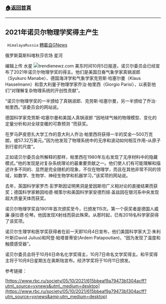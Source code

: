 ###  [:house:返回首頁](https://github.com/ourhimalayas/txt)
---


## 2021年诺贝尔物理学奖得主产生
` HimalayaRussia` [轉載自GNews](https://gnews.org/zh-hans/1575358/)

俄罗斯莫斯科喀秋莎农场 星河

编辑上传 水星
![](https://assets.gnews.org/wp-content/uploads/2021/10/N-2.jpg)trendienewz.com
美东时间10月5日报道，诺贝尔委员会已经宣布了2021年诺贝尔物理学奖的得主。他们是美国日裔气象学家真锅淑郎（Syukuro Manabe）、德国海洋学和气象学家克劳斯∙哈塞尔曼（Klaus Hasselmann）和意大利量子物理学家乔治∙帕里西（Giorgio Parisi），以表彰他们“对理解复杂物理系统的开创性贡献”。

“诺贝尔物理学奖的一半颁给了真锅淑郎、克劳斯·哈塞尔曼，另一半颁给了乔治·帕里西。”该委员会的网站说。

德国科学家克劳斯·哈塞尔曼和美国人真锅淑郎 “因地球气候的物理模型、变化的定量分析和对全球变暖的可靠预测 “而获奖。

在罗马萨皮恩扎大学工作的意大利人乔治·帕里西将获得一半的奖金—500万克朗，或57.32万美元。”因为他发现了物理系统中的无序和波动如何相互作用–从原子到行星的尺度”。

正如诺贝尔委员会所解释的那样，帕里西在1980年左右发现了无序材料中的隐藏模式。”他的发现是对复杂系统理论的最重要贡献之一。他们使人们有可能理解和描述许多不同的、显然是完全随机的现象，不仅在物理学，而且在其他非常不同的领域，如数学、生物学、神经生物学和机器学习，”该奖项的网站说。

去年，英国科学家罗杰∙彭罗斯因证明黑洞是爱因斯坦广义相对论的直接结果而获奖；德国科学家赖因哈德∙根策尔和美国科学家安德烈娅∙盖兹因在银河系中央发现超大质量天体而获奖。

诺贝尔物理学奖自1901年首次颁奖至今，已颁发115次。第一个获奖者是德国人威廉∙康拉德∙伦琴。他因发现X射线而获此殊荣。从那时起，已有2018名科学家获得了该奖项。

诺贝尔生理学和医学奖获得者在前一天即10月4日宣布，他们美国科学家大卫∙朱利叶斯(David Julius)和阿登∙帕塔普蒂安(Ardem Patapoutian)，“因为发现了温度和触摸感受器”。

诺贝尔委员会将于10月6日命名化学奖得主，10月7日命名文学奖得主。和平奖得主将于10月8日星期五在奥斯陆宣布。经济学奖将于10月11日颁发。

参考链接：

[https://www.rbc.ru/society/05/10/2021/615bbeaf9a79473b1304acff?utm\_source=yxnews&utm\_medium=desktop](https://www.rbc.ru/society/05/10/2021/615bbeaf9a79473b1304acff?utm_source=yxnews&amp;utm_medium=desktop)
